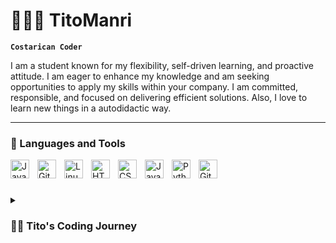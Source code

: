 # 👨🏽‍💻 TitoManri

**`Costarican Coder`**

I am a student known for my flexibility, self-driven learning, and proactive attitude. I am eager to enhance my knowledge and am seeking opportunities to apply my skills within your company. I am committed, responsible, and focused on delivering efficient solutions. Also, I love to learn new things in a autodidactic way. 

---

### 🧰 Languages and Tools

<img align="left" alt="Java" width="30px" style="padding-right:10px;" src="https://cdn.jsdelivr.net/gh/devicons/devicon/icons/java/java-original.svg"/>
<img align="left" alt="Git" width="30px" style="padding-right:10px;" src="https://cdn.jsdelivr.net/gh/devicons/devicon/icons/git/git-original.svg" />
<img align="left" alt="Linux" width="30px" style="padding-right:10px;" src="https://cdn.jsdelivr.net/gh/devicons/devicon/icons/linux/linux-original.svg" />
<img align="left" alt="HTML" width="30px" style="padding-right:10px;" src="https://cdn.jsdelivr.net/gh/devicons/devicon/icons/html5/html5-plain.svg" />
<img align="left" alt="CSS" width="30px" style="padding-right:10px;" src="https://cdn.jsdelivr.net/gh/devicons/devicon/icons/css3/css3-plain.svg" />
<img align="left" alt="JavaScript" width="30px" style="padding-right:10px;" src="https://cdn.jsdelivr.net/gh/devicons/devicon/icons/javascript/javascript-plain.svg" />
<img align="left" alt="Python" width="30px" style="padding-right:10px;" src="https://cdn.jsdelivr.net/gh/devicons/devicon/icons/python/python-plain.svg" />
<img align="left" alt="GitHub" width="30px" style="padding-right:10px;" src="https://cdn.jsdelivr.net/gh/devicons/devicon/icons/github/github-original.svg" />
<br />



#

<details>
 <summary><h3>👨‍💻 Tito's Coding Journey</h3></summary>
 
  I embarked on my coding journey at the age of 15, initially diving into the world of HTML, CSS, and JavaScript during my high school years. This introduction to web development ignited my passion for technology, inspiring me to pursue further knowledge and research on my own.
  
 In 2023, I took a significant step in my educational journey by enrolling in the Systems Engineering program at Universidad Fidelitas in Costa Rica. While my college curriculum provides me with a strong foundation, I'm not content with just the knowledge acquired in the classroom. I have a genuine love for continuous learning and enjoy exploring new horizons independently.

 I am excited to contribute to the world of technology, with my skills and passion driving me to create and innovate. Let's connect and collaborate on exciting projects, pushing the boundaries of what's possible in the ever-evolving world of software development

[x]: https://twitter.com/Titoo_eth
[LinkedIn]: https://www.linkedin.com/in/manrique-carazo-7bb629209/

